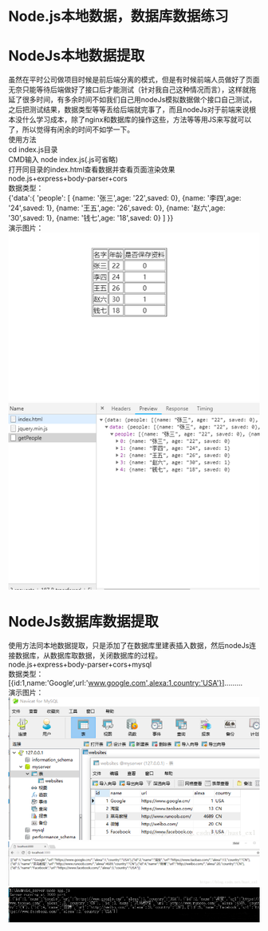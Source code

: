# Node.js本地数据，数据库数据练习
  
# NodeJs本地数据提取
虽然在平时公司做项目时候是前后端分离的模式，但是有时候前端人员做好了页面无奈只能等待后端做好了接口后才能测试（针对我自己这种情况而言），这样就拖延了很多时间，有多余时间不如我们自己用nodeJs模拟数据做个接口自己测试，之后把测试结果，数据类型等等丢给后端就完事了，而且nodeJs对于前端来说根本没什么学习成本，除了nginx和数据库的操作这些，方法等等用JS来写就可以了，所以觉得有闲余的时间不如学一下。  
使用方法  
cd index.js目录  
CMD输入 node index.js(.js可省略)  
打开同目录的index.html查看数据并查看页面渲染效果  
node.js+express+body-parser+cors  
数据类型：  
{'data':{
  'people': [
    {name: '张三',age: '22',saved: 0},
    {name: '李四',age: '24',saved: 1},
    {name: '王五',age: '26',saved: 0},
    {name: '赵六',age: '30',saved: 1},
    {name: '钱七',age: '18',saved: 0}
  ]
 }}  
演示图片：  
![pic1](./firstAPIImg/1.png)
![pic1](./firstAPIImg/2.png)  
# NodeJs数据库数据提取
使用方法同本地数据提取，只是添加了在数据库里建表插入数据，然后nodeJs连接数据库，从数据库取数据，关闭数据库的过程。  
node.js+express+body-parser+cors+mysql  
数据类型：  
[{id:1,name:'Google‘,url:'www.google.com',alexa:1,country:'USA'}].........  
演示图片：  
![pic1](./sqlAPIImg/1.png)
![pic1](./sqlAPIImg/2.png)
![pic1](./sqlAPIImg/3.png)  
